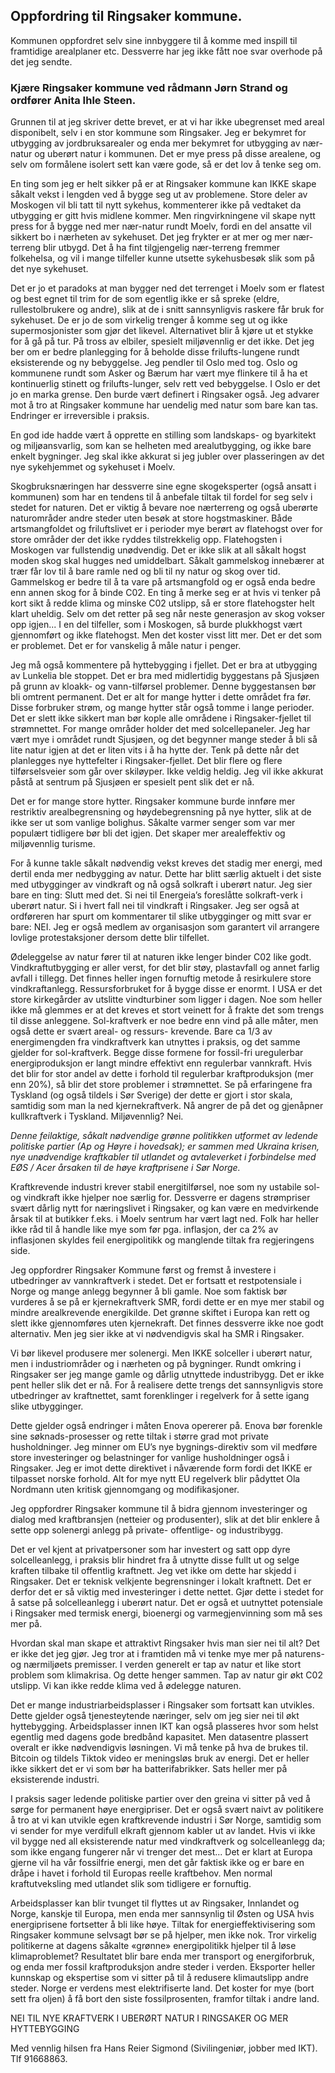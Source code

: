 ## Oppfordring til Ringsaker kommune.

Kommunen oppfordret selv sine innbyggere til å komme med inspill til framtidige arealplaner etc.
Dessverre har jeg ikke fått noe svar overhode på det jeg sendte.

### Kjære Ringsaker kommune ved rådmann Jørn Strand og ordfører Anita Ihle Steen.

Grunnen til at jeg skriver dette brevet, er at vi har ikke ubegrenset med areal disponibelt, selv i en
stor kommune som Ringsaker. Jeg er bekymret for utbygging av jordbruksarealer og enda mer
bekymret for utbygging av nær-natur og uberørt natur i kommunen. Det er mye press på disse
arealene, og selv om formålene isolert sett kan være gode, så er det lov å tenke seg om.  

En ting som jeg er helt sikker på er at Ringsaker kommune kan IKKE skape såkalt vekst i lengden
ved å bygge seg ut av problemene. Store deler av Moskogen vil bli tatt til nytt sykehus,
kommenterer ikke på vedtaket da utbygging er gitt hvis midlene kommer. Men ringvirkningene vil
skape nytt press for å bygge ned mer nær-natur rundt Moelv, fordi en del ansatte vil sikkert bo i
nærheten av sykehuset. Det jeg frykter er at mer og mer nær-terreng blir utbygd. Det å ha fint
tilgjengelig nær-terreng fremmer folkehelsa, og vil i mange tilfeller kunne utsette sykehusbesøk slik
som på det nye sykehuset.  

Det er jo et paradoks at man bygger ned det terrenget i Moelv som er flatest og best egnet til trim
for de som egentlig ikke er så spreke (eldre, rullestolbrukere og andre), slik at de i snitt
sannsynligvis raskere får bruk for sykehuset. De er jo de som virkelig trenger å komme seg ut og
ikke supermosjonister som gjør det likevel. Alternativet blir å kjøre ut et stykke for å gå på tur. På
tross av elbiler, spesielt miljøvennlig er det ikke. Det jeg ber om er bedre planlegging for å beholde
disse frilufts-lungene rundt eksisterende og ny bebyggelse. Jeg pendler til Oslo med tog. Oslo og
kommunene rundt som Asker og Bærum har vært mye flinkere til å ha et kontinuerlig stinett og
frilufts-lunger, selv rett ved bebyggelse. I Oslo er det jo en marka grense. Den burde vært definert i
Ringsaker også. Jeg advarer mot å tro at Ringsaker kommune har uendelig med natur som bare kan
tas. Endringer er irreversible i praksis.  

En god ide hadde vært å opprette en stilling som landskaps- og byarkitekt og miljøansvarlig, som
kan se helheten med arealutbygging, og ikke bare enkelt bygninger. Jeg skal ikke akkurat si jeg
jubler over plasseringen av det nye sykehjemmet og sykehuset i Moelv.  

Skogbruksnæringen har dessverre sine egne skogeksperter (også ansatt i kommunen) som har en
tendens til å anbefale tiltak til fordel for seg selv i stedet for naturen. Det er viktig å bevare noe nærterreng
og også uberørte naturområder andre steder uten besøk at store hogstmaskiner. Både
artsmangfoldet og friluftslivet er i perioder mye berørt av flatehogst over for store områder der det
ikke ryddes tilstrekkelig opp. Flatehogsten i Moskogen var fullstendig unødvendig. Det er ikke slik
at all såkalt hogst moden skog skal hugges ned umiddelbart. Såkalt gammelskog innebærer at trær
får lov til å bare ramle ned og bli til ny natur og skog over tid. Gammelskog er bedre til å ta vare på
artsmangfold og er også enda bedre enn annen skog for å binde C02. En ting å merke seg er at hvis
vi tenker på kort sikt å redde klima og minske C02 utslipp, så er store flatehogster helt klart uheldig.
Selv om det retter på seg når neste generasjon av skog vokser opp igjen... I en del tilfeller, som i
Moskogen, så burde plukkhogst vært gjennomført og ikke flatehogst. Men det koster visst litt mer.
Det er det som er problemet. Det er for vanskelig å måle natur i penger.  

Jeg må også kommentere på hyttebygging i fjellet. Det er bra at utbygging av Lunkelia ble stoppet.
Det er bra med midlertidig byggestans på Sjusjøen på grunn av kloakk- og vann-tilførsel problemer.
Denne byggestansen bør bli omtrent permanent. Det er alt for mange hytter i dette området fra før.
Disse forbruker strøm, og mange hytter står også tomme i lange perioder. Det er slett ikke sikkert
man bør kople alle områdene i Ringsaker-fjellet til strømnettet. For mange områder holder det med
solcellepaneler. Jeg har vært mye i området rundt Sjusjøen, og det begynner mange steder å bli så
lite natur igjen at det er liten vits i å ha hytte der. Tenk på dette når det planlegges nye hyttefelter i
Ringsaker-fjellet. Det blir flere og flere tilførselsveier som går over skiløyper. Ikke veldig heldig.
Jeg vil ikke akkurat påstå at sentrum på Sjusjøen er spesielt pent slik det er nå.  

Det er for mange store hytter. Ringsaker kommune burde innføre mer restriktiv arealbegrensning og
høydebegrensning på nye hytter, slik at de ikke ser ut som vanlige bolighus. Såkalte varmer senger
som var mer populært tidligere bør bli det igjen. Det skaper mer arealeffektiv og miljøvennlig
turisme.  

For å kunne takle såkalt nødvendig vekst kreves det stadig mer energi, med dertil enda mer
nedbygging av natur. Dette har blitt særlig aktuelt i det siste med utbygginger av vindkraft og nå
også solkraft i uberørt natur. Jeg sier bare en ting: Slutt med det. Si nei til Energeia’s foreslåtte
solkraft-verk i uberørt natur. Si i hvert fall nei til vindkraft i Ringsaker. Jeg ser også at ordføreren
har spurt om kommentarer til slike utbygginger og mitt svar er bare: NEI. Jeg er også medlem av
organisasjon som garantert vil arrangere lovlige protestaksjoner dersom dette blir tilfellet.  

Ødeleggelse av natur fører til at naturen ikke lenger binder C02 like godt. Vindkraftutbygging er
aller verst, for det blir støy, plastavfall og annet farlig avfall i tillegg. Det finnes heller ingen
fornuftig metode å resirkulere store vindkraftanlegg. Ressursforbruket for å bygge disse er enormt. I
USA er det store kirkegårder av utslitte vindturbiner som ligger i dagen. Noe som heller ikke må
glemmes er at det kreves et stort veinett for å frakte det som trengs til disse anleggene. Sol-kraftverk
er noe bedre enn vind på alle måter, men også dette er svært areal- og ressurs- krevende. Bare ca 1/3
av energimengden fra vindkraftverk kan utnyttes i praksis, og det samme gjelder for sol-kraftverk.
Begge disse formene for fossil-fri uregulerbar energiproduksjon er langt mindre effektivt enn
regulerbar vannkraft. Hvis det blir for stor andel av dette i forhold til regulerbar kraftproduksjon
(mer enn 20%), så blir det store problemer i strømnettet. Se på erfaringene fra Tyskland (og også
tildels i Sør Sverige) der dette er gjort i stor skala, samtidig som man la ned kjernekraftverk. Nå
angrer de på det og gjenåpner kullkraftverk i Tyskland. Miljøvennlig? Nei.  

*Denne feilaktige, såkalt nødvendige grønne politikken utformet av ledende politiske partier (Ap og
Høyre i hovedsak); er sammen med Ukraina krisen, nye unødvendige kraftkabler til utlandet og
avtaleverket i forbindelse med EØS / Acer årsaken til de høye kraftprisene i Sør Norge.* 

Kraftkrevende industri krever stabil energitilførsel, noe som ny ustabile sol- og vindkraft ikke
hjelper noe særlig for. Dessverre er dagens strømpriser svært dårlig nytt for næringslivet i
Ringsaker, og kan være en medvirkende årsak til at butikker f.eks. i Moelv sentrum har vært lagt
ned. Folk har heller ikke råd til å handle like mye som før pga. inflasjon, der ca 2% av inflasjonen
skyldes feil energipolitikk og manglende tiltak fra regjeringens side.  

Jeg oppfordrer Ringsaker Kommune først og fremst å investere i utbedringer av vannkraftverk i
stedet. Det er fortsatt et restpotensiale i Norge og mange anlegg begynner å bli gamle. Noe som
faktisk bør vurderes å se på er kjernekraftverk SMR, fordi dette er en mye mer stabil og mindre
arealkrevende energikilde. Det grønne skiftet i Europa kan rett og slett ikke gjennomføres uten
kjernekraft. Det finnes dessverre ikke noe godt alternativ. Men jeg sier ikke at vi nødvendigvis skal
ha SMR i Ringsaker.  

Vi bør likevel produsere mer solenergi. Men IKKE solceller i uberørt natur, men i industriområder
og i nærheten og på bygninger. Rundt omkring i Ringsaker ser jeg mange gamle og dårlig utnyttede
industribygg. Det er ikke pent heller slik det er nå. For å realisere dette trengs det sannsynligvis
store utbedringer av kraftnettet, samt forenklinger i regelverk for å sette igang slike utbygginger.  

Dette gjelder også endringer i måten Enova opererer på. Enova bør forenkle sine søknads-prosesser
og rette tiltak i større grad mot private husholdninger. Jeg minner om EU’s nye bygnings-direktiv
som vil medføre store investeringer og belastninger for vanlige husholdninger også i Ringsaker. Jeg
er imot dette direktivet i nåværende form fordi det IKKE er tilpasset norske forhold. Alt for mye
nytt EU regelverk blir pådyttet Ola Nordmann uten kritisk gjennomgang og modifikasjoner.  

Jeg oppfordrer Ringsaker kommune til å bidra gjennom investeringer og dialog med
kraftbransjen (netteier og produsenter), slik at det blir enklere å sette opp solenergi anlegg på
private- offentlige- og industribygg.  

Det er vel kjent at privatpersoner som har investert og satt opp dyre solcelleanlegg, i praksis blir
hindret fra å utnytte disse fullt ut og selge kraften tilbake til offentlig kraftnett. Jeg vet ikke om dette
har skjedd i Ringsaker. Det er teknisk velkjente begrensninger i lokalt kraftnett. Det er derfor det er
så viktig med investeringer i dette nettet. Gjør dette i stedet for å satse på solcelleanlegg i uberørt
natur. Det er også et uutnyttet potensiale i Ringsaker med termisk energi, bioenergi og
varmegjenvinning som må ses mer på.  

Hvordan skal man skape et attraktivt Ringsaker hvis man sier nei til alt? Det er ikke det jeg gjør. Jeg
tror at i framtiden må vi tenke mye mer på naturens- og nærmiljøets premisser. I verden generelt er
tap av natur et like stort problem som klimakrisa. Og dette henger sammen. Tap av natur gir økt
C02 utslipp. Vi kan ikke redde klima ved å ødelegge naturen.  

Det er mange industriarbeidsplasser i Ringsaker som fortsatt kan utvikles. Dette gjelder også
tjenesteytende næringer, selv om jeg sier nei til økt hyttebygging. Arbeidsplasser innen IKT kan
også plasseres hvor som helst egentlig med dagens gode bredbånd kapasitet. Men datasentre
plassert overalt er ikke nødvendigvis løsningen. Vi må tenke på hva de brukes til. Bitcoin og tildels
Tiktok video er meningsløs bruk av energi. Det er heller ikke sikkert det er vi som bør ha
batterifabrikker. Sats heller mer på eksisterende industri.  

I praksis sager ledende politiske partier over den greina vi sitter på ved å sørge for permanent høye
energipriser. Det er også svært naivt av politikere å tro at vi kan utvikle egen kraftkrevende industri
i Sør Norge, samtidig som vi sender for mye verdifull elkraft gjennom kabler ut av landet. Hvis vi
ikke vil bygge ned all eksisterende natur med vindkraftverk og solcelleanlegg da; som ikke engang
fungerer når vi trenger det mest... Det er klart at Europa gjerne vil ha vår fossilfrie energi, men det
går faktisk ikke og er bare en dråpe i havet i forhold til Europas reelle kraftbehov. Men normal
kraftutveksling med utlandet slik som tidligere er fornuftig.  

Arbeidsplasser kan blir tvunget til flyttes ut av Ringsaker, Innlandet og Norge, kanskje til Europa,
men enda mer sannsynlig til Østen og USA hvis energiprisene fortsetter å bli like høye. Tiltak for
energieffektivisering som Ringsaker kommune selvsagt bør se på hjelper, men ikke nok. Tror
virkelig politikerne at dagens såkalte «grønne» energipolitikk hjelper til å løse klimaproblemet?
Resultatet blir bare enda mer transport og energiforbruk, og enda mer fossil kraftproduksjon andre
steder i verden. Eksporter heller kunnskap og ekspertise som vi sitter på til å redusere klimautslipp
andre steder. Norge er verdens mest elektrifiserte land. Det koster for mye (bort sett fra oljen) å få
bort den siste fossilprosenten, framfor tiltak i andre land.  

NEI TIL NYE KRAFTVERK I UBERØRT NATUR I RINGSAKER OG MER HYTTEBYGGING  

Med vennlig hilsen fra Hans Reier Sigmond (Sivilingeniør, jobber med IKT).
Tlf 91668863.